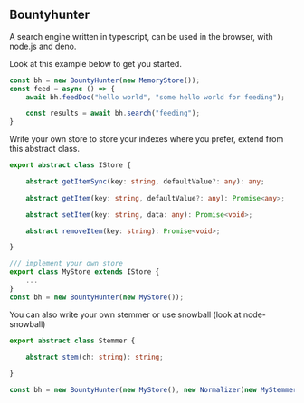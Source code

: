 ## Bountyhunter

A search engine written in typescript, can be used in the browser, with node.js and deno.

Look at this example below to get you started.
```typescript
const bh = new BountyHunter(new MemoryStore());
const feed = async () => {
    await bh.feedDoc("hello world", "some hello world for feeding");

    const results = await bh.search("feeding"); 
}
```

Write your own store to store your indexes where you prefer, extend from this abstract class.
```typescript
export abstract class IStore {

    abstract getItemSync(key: string, defaultValue?: any): any;
    
    abstract getItem(key: string, defaultValue?: any): Promise<any>;

    abstract setItem(key: string, data: any): Promise<void>;

    abstract removeItem(key: string): Promise<void>;

}

/// implement your own store
export class MyStore extends IStore {
    ...
}
const bh = new BountyHunter(new MyStore());
```

You can also write your own stemmer or use snowball (look at node-snowball)
```typescript
export abstract class Stemmer {
  
    abstract stem(ch: string): string;

}

const bh = new BountyHunter(new MyStore(), new Normalizer(new MyStemmer()));
```